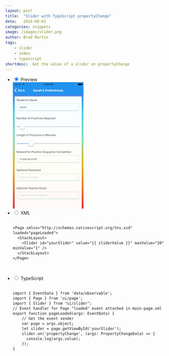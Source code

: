 ```yaml
---
layout: post
title:  "Slider with TypeScript propertyChange"
date:   2016-08-03
categories: snippets
image: /images/slider.png
author: Brad Martin
tags: 
    - slider
    - index
    - typescript
shortdesc: 	Get the value of a slider on propertyChange
---
```

<ul class="tabs clearfix">
  <li>
    <input type="radio" name="tabs" id="tab1" checked />
    <label for="tab1">Preview</label>
    <div id="tab-content1" class="tab-content">
        <img src="/images/slider.png">
    </div>
  </li> 
  <li>
    <input type="radio" name="tabs" id="tab3" />
    <label for="tab3">XML</label>
    <div id="tab-content3" class="tab-content">
      <pre class="language-html">
        <code>
&#x3C;Page xmlns=&#x22;http://schemas.nativescript.org/tns.xsd&#x22; loaded=&#x22;pageLoaded&#x22;&#x3E;
  &#x3C;StackLayout&#x3E;
    &#x3C;Slider id=&#x22;yourSlider&#x22; value=&#x22;{{ sliderValue }}&#x22; maxValue=&#x22;20&#x22; minValue=&#x22;1&#x22; /&#x3E;
  &#x3C;/StackLayout&#x3E;
&#x3C;/Page&#x3E;	
		</code>
  </pre>
</div>
</li>  
<li>
    <input type="radio" name="tabs" id="tab2" />
    <label for="tab2">TypeScript</label>
    <div id="tab-content2" class="tab-content">
      <pre class="language-javascript">
        <code>
import { EventData } from 'data/observable';
import { Page } from 'ui/page';
import { Slider } from "ui/slider";
// Event handler for Page "loaded" event attached in main-page.xml
export function pageLoaded(args: EventData) {
    // Get the event sender
    var page = <Page>args.object;
  	let slider = <Slider>page.getViewById('yourSlider');
 	slider.on('propertyChange', (args: PropertyChangeData) => {
      console.log(args.value);
    });
}	
		</code>
  </pre>
</div>
</li>

</ul>
